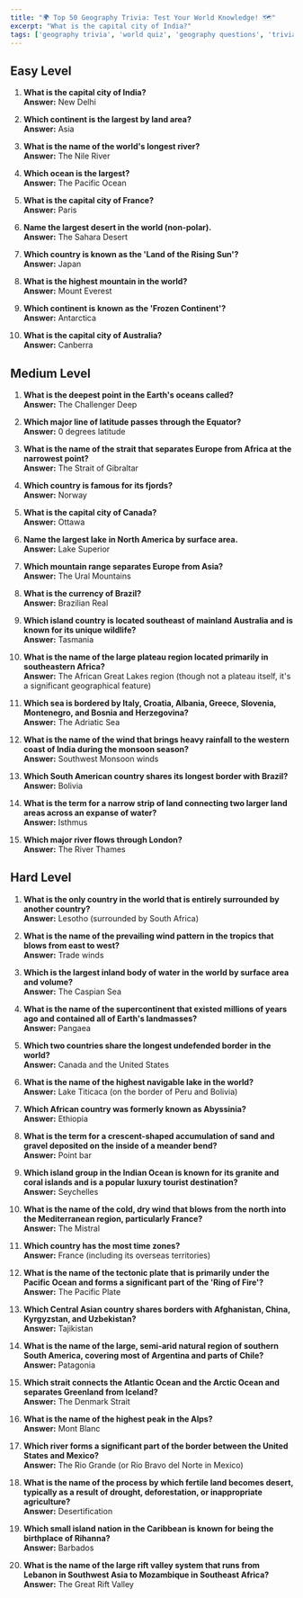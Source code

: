 ```yaml
---
title: "🌍 Top 50 Geography Trivia: Test Your World Knowledge! 🗺️"
excerpt: "What is the capital city of India?"
tags: ['geography trivia', 'world quiz', 'geography questions', 'trivia with answers', 'easy geography', 'medium geography', 'hard geography', 'world knowledge', 'quiz questions']
---
```


## Easy Level

1. **What is the capital city of India?**  
   **Answer:** New Delhi

2. **Which continent is the largest by land area?**  
   **Answer:** Asia

3. **What is the name of the world's longest river?**  
   **Answer:** The Nile River

4. **Which ocean is the largest?**  
   **Answer:** The Pacific Ocean

5. **What is the capital city of France?**  
   **Answer:** Paris

6. **Name the largest desert in the world (non-polar).**  
   **Answer:** The Sahara Desert

7. **Which country is known as the 'Land of the Rising Sun'?**  
   **Answer:** Japan

8. **What is the highest mountain in the world?**  
   **Answer:** Mount Everest

9. **Which continent is known as the 'Frozen Continent'?**  
   **Answer:** Antarctica

10. **What is the capital city of Australia?**  
   **Answer:** Canberra

## Medium Level

1. **What is the deepest point in the Earth's oceans called?**  
   **Answer:** The Challenger Deep

2. **Which major line of latitude passes through the Equator?**  
   **Answer:** 0 degrees latitude

3. **What is the name of the strait that separates Europe from Africa at the narrowest point?**  
   **Answer:** The Strait of Gibraltar

4. **Which country is famous for its fjords?**  
   **Answer:** Norway

5. **What is the capital city of Canada?**  
   **Answer:** Ottawa

6. **Name the largest lake in North America by surface area.**  
   **Answer:** Lake Superior

7. **Which mountain range separates Europe from Asia?**  
   **Answer:** The Ural Mountains

8. **What is the currency of Brazil?**  
   **Answer:** Brazilian Real

9. **Which island country is located southeast of mainland Australia and is known for its unique wildlife?**  
   **Answer:** Tasmania

10. **What is the name of the large plateau region located primarily in southeastern Africa?**  
   **Answer:** The African Great Lakes region (though not a plateau itself, it's a significant geographical feature)

11. **Which sea is bordered by Italy, Croatia, Albania, Greece, Slovenia, Montenegro, and Bosnia and Herzegovina?**  
   **Answer:** The Adriatic Sea

12. **What is the name of the wind that brings heavy rainfall to the western coast of India during the monsoon season?**  
   **Answer:** Southwest Monsoon winds

13. **Which South American country shares its longest border with Brazil?**  
   **Answer:** Bolivia

14. **What is the term for a narrow strip of land connecting two larger land areas across an expanse of water?**  
   **Answer:** Isthmus

15. **Which major river flows through London?**  
   **Answer:** The River Thames

## Hard Level

1. **What is the only country in the world that is entirely surrounded by another country?**  
   **Answer:** Lesotho (surrounded by South Africa)

2. **What is the name of the prevailing wind pattern in the tropics that blows from east to west?**  
   **Answer:** Trade winds

3. **Which is the largest inland body of water in the world by surface area and volume?**  
   **Answer:** The Caspian Sea

4. **What is the name of the supercontinent that existed millions of years ago and contained all of Earth's landmasses?**  
   **Answer:** Pangaea

5. **Which two countries share the longest undefended border in the world?**  
   **Answer:** Canada and the United States

6. **What is the name of the highest navigable lake in the world?**  
   **Answer:** Lake Titicaca (on the border of Peru and Bolivia)

7. **Which African country was formerly known as Abyssinia?**  
   **Answer:** Ethiopia

8. **What is the term for a crescent-shaped accumulation of sand and gravel deposited on the inside of a meander bend?**  
   **Answer:** Point bar

9. **Which island group in the Indian Ocean is known for its granite and coral islands and is a popular luxury tourist destination?**  
   **Answer:** Seychelles

10. **What is the name of the cold, dry wind that blows from the north into the Mediterranean region, particularly France?**  
   **Answer:** The Mistral

11. **Which country has the most time zones?**  
   **Answer:** France (including its overseas territories)

12. **What is the name of the tectonic plate that is primarily under the Pacific Ocean and forms a significant part of the 'Ring of Fire'?**  
   **Answer:** The Pacific Plate

13. **Which Central Asian country shares borders with Afghanistan, China, Kyrgyzstan, and Uzbekistan?**  
   **Answer:** Tajikistan

14. **What is the name of the large, semi-arid natural region of southern South America, covering most of Argentina and parts of Chile?**  
   **Answer:** Patagonia

15. **Which strait connects the Atlantic Ocean and the Arctic Ocean and separates Greenland from Iceland?**  
   **Answer:** The Denmark Strait

16. **What is the name of the highest peak in the Alps?**  
   **Answer:** Mont Blanc

17. **Which river forms a significant part of the border between the United States and Mexico?**  
   **Answer:** The Rio Grande (or Río Bravo del Norte in Mexico)

18. **What is the name of the process by which fertile land becomes desert, typically as a result of drought, deforestation, or inappropriate agriculture?**  
   **Answer:** Desertification

19. **Which small island nation in the Caribbean is known for being the birthplace of Rihanna?**  
   **Answer:** Barbados

20. **What is the name of the large rift valley system that runs from Lebanon in Southwest Asia to Mozambique in Southeast Africa?**  
   **Answer:** The Great Rift Valley

